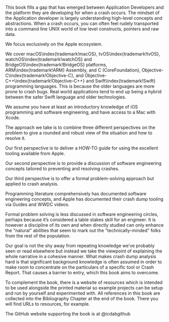 This book fills a gap that has emerged between Application Developers and the platform they are developing for when a crash occurs.  The mindset of the Application developer is largely understanding high-level concepts and abstractions.  When a crash occurs, you can often feel rudely transported into a command line UNIX world of low level constructs, pointers and raw data.

We focus exclusively on the Apple ecosystem.

We cover macOS\index{trademark!macOS}, tvOS\index{trademark!tvOS}, watchOS\index{trademark!watchOS} and BridgeOS\index{trademark!BridgeOS} platforms, ARM\index{trademark!ARM} Assembly, and C (CoreFoundation), Objective-C\index{trademark!Objective-C}, and Objective-C++\index{trademark!Objective-C++} and Swift\index{trademark!Swift} programming languages.  This is because the older languages are more prone to crash bugs.  Real world applications tend to end up being a hybrid between the safer Swift language and older technologies.

We assume you have at least an introductory knowledge of iOS programming and software engineering, and have access to a Mac with Xcode.

The approach we take is to combine three different perspectives on the problem to give a rounded and robust view of the situation and how to resolve it.

Our first perspective is to deliver a HOW-TO guide for using the excellent tooling available from Apple.

Our second perspective is to provide a discussion of software engineering concepts tailored to preventing and resolving crashes.

Our third perspective is to offer a formal problem-solving approach but applied to crash analysis.

Programming literature comprehensively has documented software engineering concepts, and Apple has documented their crash dump tooling via Guides and WWDC videos.  

Formal problem solving is less discussed in software engineering circles, perhaps because it’s considered a table stakes skill for an engineer.  It is however a discipline of its own and when directly studied can only enhance the "natural" abilities that seem to mark out the "technically-minded" folks from the rest of the population.

Our goal is not the shy away from repeating knowledge we’ve probably seen or read elsewhere but instead we take the viewpoint of explaining the whole narrative in a cohesive manner.  What makes crash dump analysis hard is that significant background knowledge is often assumed in order to make room to concentrate on the particulars of a specific tool or Crash Report.  That causes a barrier to entry, which this book aims to overcome.

To complement the book, there is a website of resources which is intended to be used alongside the printed material so example projects can be setup and run by yourself and experimented with.  All references in this book are collected into the Bibliography Chapter at the end of the book.  There you will find URLs to resources,
 for example.

The GitHub website supporting the book is at @icdabgithub

